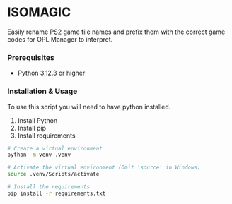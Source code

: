 # ISOMAGIC

Easily rename PS2 game file names and prefix them with the correct game codes for OPL Manager to interpret.

### Prerequisites

* Python 3.12.3 or higher

### Installation & Usage

To use this script you will need to have python installed.

1. Install Python
2. Install pip
3. Install requirements

```bash
# Create a virtual environment
python -m venv .venv

# Activate the virtual environment (Omit 'source' in Windows)
source .venv/Scripts/activate

# Install the requirements
pip install -r requirements.txt
```
